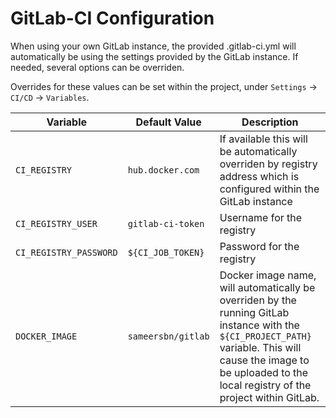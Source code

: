 # GitLab-CI Configuration

When using your own GitLab instance, the provided .gitlab-ci.yml will automatically be using the settings provided by the GitLab instance. If needed, several options can be overriden.

Overrides for these values can be set within the project, under `Settings` -> `CI/CD` -> `Variables`.

| Variable               | Default Value      | Description                                                                                                                                                                                                              |
| ---------------------- | ------------------ | ------------------------------------------------------------------------------------------------------------------------------------------------------------------------------------------------------------------------ |
| `CI_REGISTRY`          | `hub.docker.com`   | If available this will be automatically overriden by registry address which is configured within the GitLab instance                                                                                                     |
| `CI_REGISTRY_USER`     | `gitlab-ci-token`  | Username for the registry                                                                                                                                                                                                |
| `CI_REGISTRY_PASSWORD` | `${CI_JOB_TOKEN}`  | Password for the registry                                                                                                                                                                                                |
| `DOCKER_IMAGE`         | `sameersbn/gitlab` | Docker image name, will automatically be overriden by the running GitLab instance with the `${CI_PROJECT_PATH}` variable. This will cause the image to be uploaded to the local registry of the project within GitLab. |
